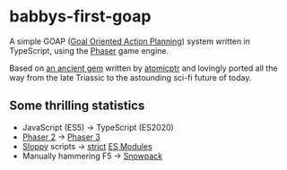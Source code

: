 # babbys-first-goap

A simple GOAP ([Goal Oriented Action Planning](https://www.youtube.com/watch?v=PaOLBOuyswI)) system written in TypeScript, using the [Phaser](https://phaser.io) game engine.

Based on [an ancient gem](https://github.com/atomicptr/goap) written by
[atomicptr](https://github.com/atomicptr) and lovingly ported all the way from the late Triassic to the astounding sci-fi future of today.

## Some thrilling statistics
- JavaScript (ES5) -> TypeScript (ES2020)
- [Phaser 2](https://github.com/photonstorm/phaser-ce) -> [Phaser 3](https://github.com/photonstorm/phaser)
- [Sloppy](https://developer.mozilla.org/en-US/docs/Glossary/Sloppy_mode) scripts -> [strict](https://developer.mozilla.org/en-US/docs/Web/JavaScript/Reference/Strict_mode) [ES Modules](https://hacks.mozilla.org/2018/03/es-modules-a-cartoon-deep-dive/)
- Manually hammering F5 -> [Snowpack](https://www.snowpack.dev/)
